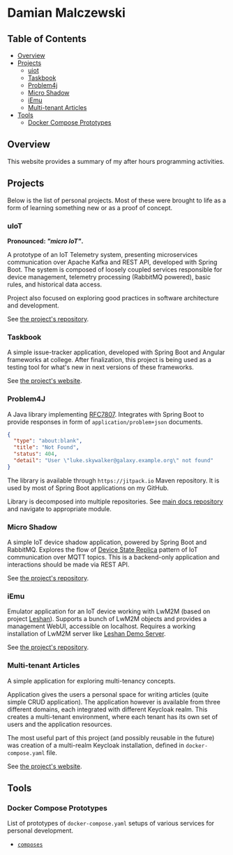# Damian Malczewski

## Table of Contents

- [Overview](#overview)
- [Projects](#projects)
    - [uiot](#uiot)
    - [Taskbook](#taskbook)
    - [Problem4j](#problem4j)
    - [Micro Shadow](#micro-shadow)
    - [iEmu](#iemu)
    - [Multi-tenant Articles](#multi-tenant-articles)
- [Tools](#tools)
    - [Docker Compose Prototypes](#docker-compose-prototypes)

## Overview

This website provides a summary of my after hours programming activities.

## Projects

Below is the list of personal projects. Most of these were brought to life as a form of learning
something new or as a proof of concept.

### uIoT

**Pronounced: _"micro IoT"_.**

A prototype of an IoT Telemetry system, presenting microservices communication over Apache Kafka
and REST API, developed with Spring Boot. The system is composed of loosely coupled services
responsible for device management, telemetry processing (RabbitMQ powered), basic rules, and
historical data access.

Project also focused on exploring good practices in software architecture and development.

See [the project's repository][uiot].

[uiot]: https://github.com/malczuuu/uiot

### Taskbook

A simple issue-tracker application, developed with Spring Boot and Angular frameworks at college.
After finalization, this project is being used as a testing tool for what's new in next versions
of these frameworks.

See [the project's website][taskbook].

[taskbook]: https://malczuuu.github.io/taskbook

### Problem4J

A Java library implementing [RFC7807](https://tools.ietf.org/html/rfc7807). Integrates with Spring
Boot to provide responses in form of `application/problem+json` documents.

```json
{
  "type": "about:blank",
  "title": "Not Found",
  "status": 404,
  "detail": "User \"luke.skywalker@galaxy.example.org\" not found"
}
```

The library is available through `https://jitpack.io` Maven repository. It is used by most of Spring
Boot applications on my GitHub.

Library is decomposed into multiple repositories. See [main docs repository][problem4j] and navigate
to appropriate module.

[problem4j]: https://github.com/malczuuu/problem4j

### Micro Shadow

A simple IoT device shadow application, powered by Spring Boot and RabbitMQ. Explores the flow
of [Device State Replica][replica] pattern of IoT communication over MQTT topics. This is
a backend-only application and interactions should be made via REST API.

See [the project's repository][ushadow].

[replica]: https://iotatlas.net/en/patterns/device_state_replica/

[ushadow]: https://github.com/malczuuu/ushadow

### iEmu

Emulator application for an IoT device working with LwM2M (based on project [Leshan][leshan]).
Supports a bunch of LwM2M objects and provides a management WebUI, accessible on localhost. Requires
a working installation of LwM2M server like [Leshan Demo Server][leshan-demo-server].

See [the project's repository][iemu].

[leshan]: https://github.com/eclipse/leshan

[leshan-demo-server]: https://leshan.eclipseprojects.io/

[iemu]: https://github.com/malczuuu/iemu

### Multi-tenant Articles

A simple application for exploring multi-tenancy concepts.

Application gives the users a personal space for writing articles (quite simple CRUD application).
The application however is available from three different domains, each integrated with different
Keycloak realm. This creates a multi-tenant environment, where each tenant has its own set of users
and the application resources.

The most useful part of this project (and possibly reusable in the future) was creation of a
multi-realm Keycloak installation, defined in `docker-compose.yaml` file.

See [the project's website][articles-app].

[articles-app]: https://malczuuu.github.io/articles-app

## Tools

### Docker Compose Prototypes

List of prototypes of `docker-compose.yaml` setups of various services for personal development.

- [`composes`](https://github.com/malczuuu/composes)
